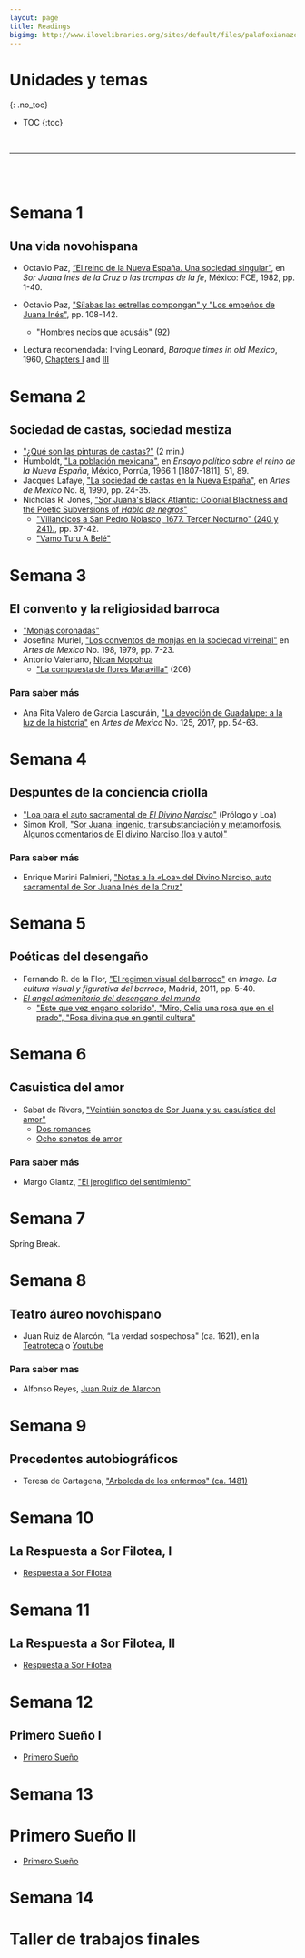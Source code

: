 ```yaml
---
layout: page
title: Readings
bigimg: http://www.ilovelibraries.org/sites/default/files/palafoxianazoom.png
---
```


# Unidades y temas
{: .no_toc}

* TOC
{:toc}

<br>
<hr>
<br>
<br>

# Semana 1 

## Una vida novohispana

- Octavio Paz, [“El reino de la Nueva España. Una sociedad singular”](https://bushare-my.sharepoint.com/:b:/g/personal/dhcg_bu_edu/EfPDFZ22JN5OpIJZlNWEVdgBwX1Npk9AGaqQUjbTT6AtUA?e=TZ3UOK), en *Sor Juana Inés de la Cruz o las trampas de la fe*, México: FCE, 1982, pp. 1-40.
- Octavio Paz, ["Sílabas las estrellas compongan" y "Los empeños de Juana Inés"](https://bushare-my.sharepoint.com/:b:/g/personal/dhcg_bu_edu/ESQjtjzKqsJKioFrw934OUEB2UDOOHB32vfJTy_bm_NxUw?e=oswUTL), pp. 108-142.
    - <i class="fas fa-feather"></i> "Hombres necios que acusáis" (92)

- Lectura recomendada: Irving Leonard, *Baroque times in old Mexico*, 1960,  [Chapters I](https://bushare-my.sharepoint.com/:b:/g/personal/dhcg_bu_edu/EXYHh3nvYPdIgGyeMfob2CcBA9YmZCfgVkuYygoVd045sg?e=3gwhIJ) and [III](https://bushare-my.sharepoint.com/:b:/g/personal/dhcg_bu_edu/EWXJZa2EhdpEr_EyR3UmjYoBJO8_0HxdJB2tXCZBDYkJUw?e=Z1mkWf)

# Semana 2
## Sociedad de castas, sociedad mestiza

- <i class="fab fa-youtube"></i> ["¿Qué son las pinturas de castas?"](https://youtu.be/yk6fAcqfvEk) (2 min.)
- Humboldt, ["La población mexicana"](https://bushare-my.sharepoint.com/:b:/g/personal/dhcg_bu_edu/ET-dB2ee8wRLj2EBYk6HPSwBPhCMPQJwkTbsUSVepMDupg?e=QiVfEP), en *Ensayo político sobre el reino de la Nueva España*, México, Porrúa, 1966 1
[1807-1811], 51, 89.
- Jacques Lafaye, ["La sociedad de castas en la Nueva España"]( http://ezproxy.bu.edu/login?url=https://www.jstor.org/stable/24326827 ), en *Artes de Mexico* No. 8, 1990, pp. 24-35.
- Nicholas R. Jones, ["Sor Juana's Black Atlantic: Colonial Blackness and the Poetic Subversions of *Habla de negros*"](https://www.google.com/url?sa=t&rct=j&q=&esrc=s&source=web&cd=&ved=2ahUKEwi6mZj_1Mj1AhVQjYkEHW2DBFEQFnoECAcQAQ&url=https%3A%2F%2Fmuse.jhu.edu%2Farticle%2F700593%2Fpdf&usg=AOvVaw2g2W-vGpRPSPx_IM__asF9)
    - <i class="fas fa-feather"></i> ["Villancicos a San Pedro Nolasco, 1677. Tercer Nocturno" (240 y 241).](https://bushare-my.sharepoint.com/:b:/g/personal/dhcg_bu_edu/EWS__NEJc8xEm-SK5HYAHuIBZaQwZHn2jaBVZFzwRJ4_Zg?e=gj91Xk), pp. 37-42.
    - <i class="fas fa-music"></i> ["Vamo Turu A Belé"](https://youtu.be/mZc_OmGwaxg)

# Semana 3
## El convento y la religiosidad barroca

- <i class="fab fa-youtube"></i> ["Monjas coronadas"](https://youtu.be/wnylNhdtx-Q)
- Josefina Muriel, ["Los conventos de monjas en la sociedad virreinal"](https://bushare-my.sharepoint.com/:b:/g/personal/dhcg_bu_edu/EYgRw9KflY9AjyJXAV6PZF4BtIw_uZdXvMPa48A0DfrtXg?e=aE1I0I) en *Artes de Mexico* No. 198, 1979, pp. 7-23.
- Antonio Valeriano, [Nican Mopohua](https://bushare-my.sharepoint.com/:b:/g/personal/dhcg_bu_edu/ERFq1dozDdBMn16lYaR5gbMBGX7r2A4bDusZ4m5wVNU72w?e=GDktDp)
    - <i class="fas fa-feather"></i> ["La compuesta de flores Maravilla"](https://bushare-my.sharepoint.com/:b:/g/personal/dhcg_bu_edu/EXRxsgepmypGjSL2MeMEDu4BlcoU_x-w03HAM4uQyF0F9g?e=Q2SEhK) (206)

### Para saber más

-  Ana Rita Valero de García Lascuráin, ["La devoción de Guadalupe: a la luz de la historia"]() en *Artes de Mexico* No. 125, 2017, pp. 54-63. 

# Semana 4
## Despuntes de la conciencia criolla

- <i class="fas fa-feather"></i> ["Loa para el auto sacramental de *El Divino Narciso*"](https://gaceta.cch.unam.mx/sites/default/files/libros/2021-08/divinonarciso_interiores_final.pdf) (Prólogo y Loa)
- Simon Kroll, ["Sor Juana: ingenio, transubstanciación y metamorfosis. Algunos comentarios de El divino Narciso (loa y auto)"](https://www.academia.edu/49087417/Sor_Juana_ingenio_transubstanciaci%C3%B3n_y_metamorfosis_Algunos_comentarios_de_El_divino_Narciso_loa_y_auto_)

### Para saber más

- Enrique Marini Palmieri, ["Notas a la «Loa» del Divino Narciso, auto sacramental de Sor Juana Inés de la Cruz"](https://pdfs.semanticscholar.org/03f0/5fb9ac25560c8fbbf5462e7ff3641691594f.pdf)

# Semana 5 
## Poéticas del desengaño

- Fernando R. de la Flor, ["El regimen visual del barroco"](https://bushare-my.sharepoint.com/:b:/g/personal/dhcg_bu_edu/EdFoPJ_hZLZImcTJ0DoVM5cBpdqGYO8nhbGHrP4pRBnY1g?e=8pvGnG) en *Imago. La cultura visual y figurativa del barroco*, Madrid, 2011, pp. 5-40.
- [*El angel admonitorio del desengano del mundo*](https://bushare-my.sharepoint.com/:b:/g/personal/dhcg_bu_edu/ETLWoaUmQH1Hpi9zK_dPhukBO8K30CT3LTd06ewzE9Bi1w?e=Zsq5cH)
    - <i class="fas fa-feather"></i> ["Este que vez engano colorido", "Miro, Celia una rosa que en el prado", "Rosa divina que en gentil cultura"](https://bushare-my.sharepoint.com/:b:/g/personal/dhcg_bu_edu/EfHOfEAKFQtLjlYW0BU3UoABbrrWE0_uJwpqQY4FkQbByg?e=uL9HWR) 

# Semana 6
## Casuistica del amor

- Sabat de Rivers, ["Veintiún sonetos de Sor Juana y su casuística del amor"](https://bushare-my.sharepoint.com/:b:/g/personal/dhcg_bu_edu/EZIUJq7JskxMiyE9bE_2qe8BoKe04YjmcFfZ8wHR_Vaw8A?e=dR7xsQ)
  - <i class="fas fa-feather"></i> [Dos romances](https://bushare-my.sharepoint.com/:b:/g/personal/dhcg_bu_edu/EdF48iChmaxOmLKDNVLIx0gBtvs-IASPC2b3rEyvvZKdHw?e=Pfc8Wp) 
  -  <i class="fas fa-feather"></i> [Ocho sonetos de amor](https://bushare-my.sharepoint.com/:b:/g/personal/dhcg_bu_edu/ESFRRaooFTxDkqDBKpnnNYgB7LjEU75GT7HEkw-GFn-rIA?e=uDOpl9)
 

### Para saber más

- Margo Glantz, ["El jeroglífico del sentimiento"](https://bushare-my.sharepoint.com/:b:/g/personal/dhcg_bu_edu/ESWRad1VBT5Jko1dl1kw-WgBk1w3g7uphW-KH7amPcUzgg?e=CqcCZ0)

# Semana 7 

Spring Break.

# Semana 8
## Teatro áureo novohispano

- Juan Ruiz de Alarcón, “La verdad sospechosa" (ca. 1621), en la [Teatroteca](http://teatroteca.teatro.es/opac/?id=00013941#recordCard) o [Youtube](https://youtu.be/qg9jj2t5O1U)

### Para saber mas
- Alfonso Reyes, [Juan Ruiz de Alarcon](https://www.cervantesvirtual.com/obra-visor/medallones/html/e2eff529-f6b6-4004-a965-83d1e5a222ce.html)

# Semana 9
## Precedentes autobiográficos

- Teresa de Cartagena, ["Arboleda de los enfermos" (ca. 1481)](https://bushare-my.sharepoint.com/:b:/g/personal/dhcg_bu_edu/EV--rmhQ1L9Kk-6mhZ0lez0BPUNcA_m8iQvPb2BdSR8n8Q?e=jFU2BP)
 

# Semana 10
## La Respuesta a Sor Filotea, I

-  <i class="fas fa-feather"></i> [Respuesta a Sor Filotea](https://drive.google.com/file/d/1xM81wyjqSvMivw2GaBot_mkpv_laF239/view?usp=sharing)


# Semana 11
## La Respuesta a Sor Filotea, II

-  <i class="fas fa-feather"></i> [Respuesta a Sor Filotea](https://drive.google.com/file/d/1xM81wyjqSvMivw2GaBot_mkpv_laF239/view?usp=sharing)


# Semana 12
## Primero Sueño I

-  <i class="fas fa-feather"></i> [Primero Sueño](https://bushare-my.sharepoint.com/:b:/g/personal/dhcg_bu_edu/ESFRRaooFTxDkqDBKpnnNYgB7LjEU75GT7HEkw-GFn-rIA?e=uDOpl9)

# Semana 13
# Primero Sueño II

-  <i class="fas fa-feather"></i> [Primero Sueño](https://bushare-my.sharepoint.com/:b:/g/personal/dhcg_bu_edu/ESFRRaooFTxDkqDBKpnnNYgB7LjEU75GT7HEkw-GFn-rIA?e=uDOpl9)

# Semana 14
# Taller de trabajos finales

